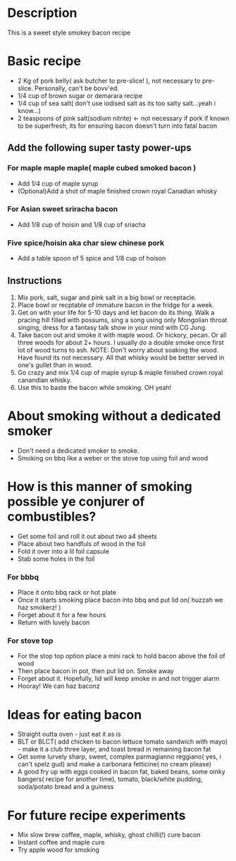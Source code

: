 # Description
This is a sweet style smokey bacon recipe

# Basic recipe
- 2 Kg of pork belly( ask butcher to pre-slice! ), not necessary to pre-slice. Personally, can't be bovv'ed.
- 1/4 cup of brown sugar or demarara recipe
- 1/4 cup of sea salt( don't use iodised salt as its too salty salt...yeah i know...)
- 2 teaspoons of pink salt(sodium nitrite) <- not necessary if pork if known to be superfresh, its for ensuring bacon doesn't turn into fatal bacon

## Add the following super tasty power-ups 
### For maple maple maple( maple cubed smoked bacon )
- Add 1/4 cup of maple syrup
- (Optional)Add a shot of maple finished crown royal Canadian whisky
### For Asian sweet sriracha bacon
- Add 1/8 cup of hoisin and 1/8 cup of sriacha
### Five spice/hoisin aka char siew chinese pork
- Add a table spoon of 5 spice and 1/8 cup of hoison

## Instructions
1. Mix pork, salt, sugar and pink salt in a big bowl or receptacle. 
2. Place bowl or recptable of immature bacon in the fridge for a week. 
3. Get on with your life for 5-10 days and let bacon do its thing. Walk a pracing hill filled with possums, sing a song using only Mongolian throat singing, dress for a fantasy talk show in your mind with CG Jung. 
4. Take bacon out and smoke it with maple wood. Or hickory, pecan. Or all three woods for about 2+ hours. I usually do a double smoke once first lot of wood turns to ash.
NOTE: Don't worry about soaking the wood. Have found its not necessary. All that whisky would be better served in one's gullet than in wood. 
5. Go crazy and mix 1/4 cup of maple syrup & maple finished crown royal canandian whisky. 
6. Use this to baste the bacon while smoking. OH yeah! 

# About smoking without a dedicated smoker
- Don't need a dedicated smoker to smoke. 
- Smoking on bbq like a weber or the stove top using foil and wood
# How is this manner of smoking possible ye conjurer of combustibles?
- Get some foil and roll it out about two a4 sheets
- Place about two handfuls of wood in the foil
- Fold it over into a lil foil capsule
- Stab some holes in the foil 
### For bbbq
- Place it onto bbq rack or hot plate 
- Once it starts smoking place bacon into bbq and put lid on( huzzah we haz smokerz! )
- Forget about it for a few hours
- Return with luvely bacon
### For stove top
- For the stop top option place a mini rack to hold bacon above the foil of wood
- Then place bacon in pot, then put lid on. Smoke away
- Forget about it. Hopefully, lid will keep smoke in and not trigger alarm
- Hooray! We can haz baconz

# Ideas for eating bacon
- Straight outta oven - just eat it as is
- BLT or BLCT( add chicken to bacon lettuce tomato sandwich with mayo) - make it a club three layer, and toast bread in remaining bacon fat
- Get some lurvely sharp, sweet, complex parmagianno reggiano( yes, i can't spelz gud) and make a carbonara fetticine( no cream please)
- A good fry up with eggs cooked in bacon fat, baked beans, some oinky bangers( recipe for another time), tomato, black/white pudding, soda/potato bread and a guiness

# For future recipe experiments
- Mix slow brew coffee, maple, whisky, ghost chilli(!) cure bacon
- Instant coffee and maple cure
- Try apple wood for smoking
